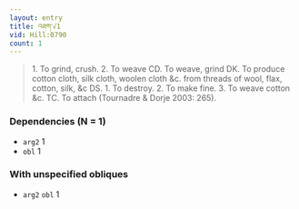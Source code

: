 ```yaml
---
layout: entry
title: འཐག་√1
vid: Hill:0790
count: 1
---
```

> 1\. To grind, crush\. 2\. To weave CD\. To weave, grind DK\. To produce cotton cloth, silk cloth, woolen cloth &c\. from threads of wool, flax, cotton, silk, &c DS\. 1\. To destroy\. 2\. To make fine\. 3\. To weave cotton &c\. TC\. To attach (Tournadre & Dorje 2003: 265)\.


### Dependencies (N = 1)
* `arg2` 1
* `obl` 1


### With unspecified obliques
* `arg2` `obl` 1
